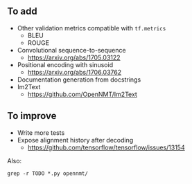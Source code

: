 ## To add

* Other validation metrics compatible with `tf.metrics`
  * BLEU
  * ROUGE
* Convolutional sequence-to-sequence
  * https://arxiv.org/abs/1705.03122
* Positional encoding with sinusoid
  * https://arxiv.org/abs/1706.03762
* Documentation generation from docstrings
* Im2Text
  * https://github.com/OpenNMT/Im2Text

## To improve

* Write more tests
* Expose alignment history after decoding
  * https://github.com/tensorflow/tensorflow/issues/13154

Also:

```
grep -r TODO *.py opennmt/
```
